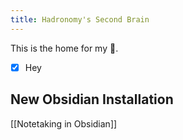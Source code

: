 ```yaml
---
title: Hadronomy's Second Brain
---
```


This is the home for my 🧠.

- [x] Hey

## New Obsidian Installation

[[Notetaking in Obsidian]]
